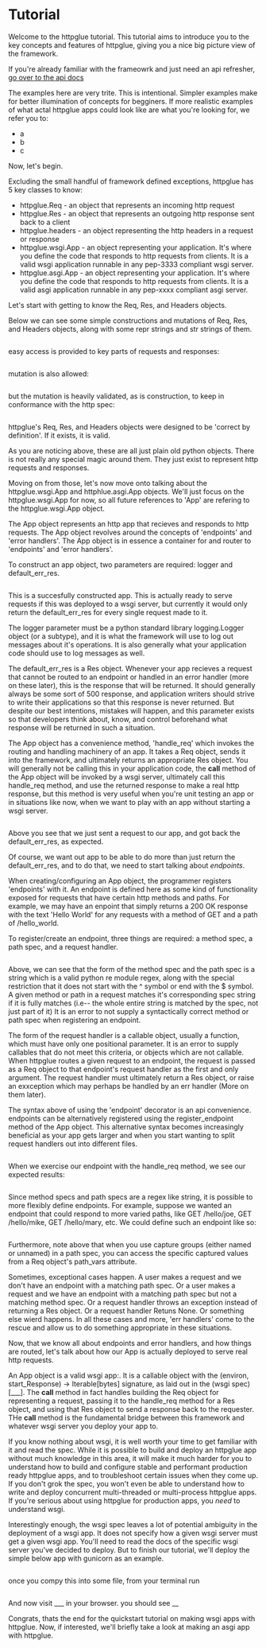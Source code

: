 # Tutorial

Welcome to the httpglue tutorial. This tutorial aims to introduce you to the key concepts and features of httpglue, giving you a nice big picture view of the framework.

If you're already familiar with the frameowrk and just need an api refresher, [go over to the api docs](API_DOCUMENTATION.md)

The examples here are very trite. This is intentional. Simpler examples make for better illumination of concepts for begginers. If more realistic examples of what actal httpglue apps could look like are what you're looking for, we refer you to:

* a
* b
* c

Now, let's begin.

Excluding the small handful of framework defined exceptions, httpglue has 5 key classes to know: 
* httpglue.Req - an object that represents an incoming http request
* httpglue.Res - an object that represents an outgoing http response sent back to a client
* httpglue.headers - an object representing the http headers in a request or response 
* httpglue.wsgi.App - an object representing your application. It's where you define the code that responds to http requests from clients. It is a valid wsgi application runnable in any pep-3333 compliant wsgi server.
* httpglue.asgi.App - an object representing your application. It's where you define the code that responds to http requests from clients. It is a valid asgi application runnable in any pep-xxxx compliant asgi server.

Let's start with getting to know the Req, Res, and Headers objects.

Below we can see some simple constructions and mutations of Req, Res, and Headers objects, along with some repr strings and str strings of them.

```
```

easy access is provided to key parts of requests and responses:
```
```

mutation is also allowed:
```
```

but the mutation is heavily validated, as is construction, to keep in conformance with the http spec:
```
```

httpglue's Req, Res, and Headers objects were designed to be 'correct by definition'. If it exists, it is valid.

As you are noticing above, these are all just plain old python objects. There is not really any special magic around them. They just exist to represent http requests and responses.

Moving on from those, let's now move onto talking about the httpglue.wsgi.App and httphlue.asgi.App objects. We'll just focus on the httpglue.wsgi.App for now, so all future references to 'App' are refering to the httpglue.wsgi.App object. 

The App object represents an http app that recieves and responds to http requests. The App object revolves around the concepts of 'endpoints' and 'error handlers'. The App object is in essence a container for and router to 'endpoints' and 'error handlers'. 

To construct an app object, two parameters are required: logger and default_err_res.

```
```

This is a succesfully constructed app. This is actually ready to serve requests if this was deployed to a wsgi server, but currently it would only return the default_err_res for every single request made to it.

The logger parameter must be a python standard library logging.Logger object (or a subtype), and it is what the framework will use to log out messages about it's operations. It is also generally what your application code should use to log messages as well.

The default_err_res is a Res object. Whenever your app recieves a request that cannot be routed to an endpoint or handled in an error handler (more on these later), this is the response that will be returned. It should generally always be some sort of 500 response, and application writers should strive to write their applications so that this response is never returned. But despite our best intentions, mistakes will happen, and this parameter exists so that developers think about, know, and control beforehand what response will be returned in such a situation.

The App object has a convenience method, 'handle_req' which invokes the routing and handling machinery of an app. It takes a Req object, sends it into the framework, and ultimately returns an appropriate Res object. You will generally not be calling this in your application code, the __call__ method of the App object will be invoked by a wsgi server, ultimately call this handle_req method, and use the returned response to make a real http response, but this method is very useful when you're unit testing an app or in situations like now, when we want to play with an app without starting a wsgi server.

```
```

Above you see that we just sent a request to our app, and got back the default_err_res, as expected.

Of course, we want out app to be able to do more than just return the default_err_res, and to do that, we need to start talking about *endpoints*.

When creating/configuring an App object, the programmer registers 'endpoints' with it. An endpoint is defined here as some kind of functionality exposed for requests that have certain http methods and paths. For example, we may have an enpoint that simply returns a 200 OK response with the text 'Hello World' for any requests with a method of GET and a path of /hello_world.

To register/create an endpoint, three things are required: a method spec, a path spec, and a request handler.

```
```

Above, we can see that the form of the method spec and the path spec is a string which is a valid python re module regex, along with the special restriction that it does not start with the ^ symbol or end with the $ symbol. A given method or path in a request matches it's corresponding spec string if it is fully matches (i.e-- the whole entire string is matched by the spec, not just part of it) It is an error to not supply a syntactically correct method or path spec when registering an endpoint.

The form of the request handler is a callable object, usually a function, which must have only one positional parameter. It is an error to supply callables that do not meet this criteria, or objects which are not callable. When httpglue routes a given request to an endpoint, the request is passed as a Req object to that endpoint's request handler as the first and only argument. The request handler must ultimately return a Res object, or raise an exxception which may perhaps be handled by an err handler (More on them later).

The syntax above of using the 'endpoint' decorator is an api convenience. endpoints can be alternatively registered using the register_endpoint method of the App object. This alternative syntax becomes increasingly beneficial as your app gets larger and when you start wanting to split request handlers out into different files.

```
```

When we exercise our endpoint with the handle_req method, we see our expected results:

```
```

Since method specs and path specs are a regex like string, it is possible to more flexibly define endpoints. For example, suppose we wanted an endpoint that could respond to more varied paths, like GET /hello/joe, GET /hello/mike, GET /hello/mary, etc. We could define such an endpoint like so:

```
```

Furthermore, note above that when you use capture groups (either named or unnamed) in a path spec, you can access the specific captured values from a Req object's path_vars attribute.

Sometimes, exceptional cases happen. A user makes a request and we don't have an endpoint with a matching path spec. Or a user makes a request and we have an endpoint with a matching path spec but not a matching method spec. Or a request handler throws an exception instead of returning a Res object. Or a request handler Retuns None. Or something else wierd happens. In all these cases and more, 'err handlers' come to the rescue and allow us to do something appropriate in these situations.

Now, that we know all about endpoints and error handlers, and how things are routed, let's talk about how our App is actually deployed to serve real http requests.

An App object is a valid wsgi app:. It is a callable object with the (environ, start_Response) -> Iterable[bytes] signature, as laid out in the (wsgi spec)[___]. The __call__ method in fact handles building the Req object for representing a request, passing it to the handle_req method for a Res object, and using that Res object to send a response back to the requester. THe __call__ method is the fundamental bridge between this framework and whatever wsgi server you deploy your app to.

If you know nothing about wsgi, it is well worth your time to get familiar with it and read the spec. While it is possible to build and deploy an httpglue app without much knowledge in this area, it will make it much harder for you to understand how to build and configure stable and performant production ready httpglue apps, and to troubleshoot certain issues when they come up. If you don't grok the spec, you won't even be able to understand how to write and deploy concurrent multi-threaded or multi-process httpglue apps. If you're serious about using httpglue for production apps, you *need* to understand wsgi.

Interestingly enough, the wsgi spec leaves a lot of potential ambiguity in the deployment of a wsgi app. It does not specify how a given wsgi server must get a given wsgi app. You'll need to read the docs of the specific wsgi server you've decided to deploy. But to finish our tutorial, we'll deploy the simple below app with gunicorn as an example.

```
```

once you compy this into some file, from your terminal run

```
```

And now visit ___ in your browser. you should see __

Congrats, thats the end for the quickstart tutorial on making wsgi apps with httpglue. Now, if interested, we'll briefly take a look at making an asgi app with httpglue.